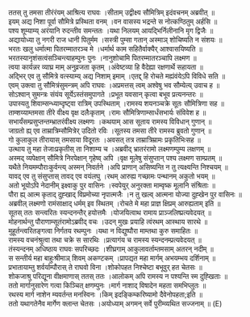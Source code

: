 

  
ततस् तु तमसा तीरंरंयम् आश्रित्य राघवः ।सीताम् उद्वीक्ष्य सौमित्रिम् इदंवचनम् अब्रवीत्  ॥   
इयम् अद्य निशा पूर्वा सौमित्रे प्रस्थिता वनम् ।वन वासस्य भद्रन्ते स नोत्कण्ठितुम् अर्हसि  ॥   
पश्य शूम्याम्य् अरंयानि रुदन्तीव समन्ततः ।यथा निलयम् आयद्भिर्निलीनानि मृग द्विजैः  ॥   
अद्यायोध्या तु नगरी राज धानी पितुर्मम ।सस्त्री पुम्सा गतान् अस्माञ् शोचिष्यति न संशयः  ॥   
भरतः खलु धर्मात्मा पितरम्मातरञ्च मे ।धर्मार्थ काम सहितैर्वाक्यैर् आश्वासयिष्यति  ॥   
भरतस्यानृशंसत्वंसञ्चिन्त्याहम्पुनः पुनः ।नानुशोचामि पितरम्मातरञ्चापि लक्ष्मण  ॥   
त्वया कार्यन्नर व्याघ्र माम् अनुव्रजता कृतम् ।अंवेष्टव्या हि वैदेह्या रक्षणार्थे सहायता  ॥   
अद्भिर् एव तु सौमित्रे वत्स्याम्य् अद्य निशाम् इमाम् ।एतद्द् हि रोचते मह्यंवंयेऽपि विविधे सति  ॥   
एवम् उक्त्वा तु सौमित्रंसुमन्त्रम् अपि राघवः ।अप्रमत्तस् त्वम् अश्वेषु भव सौम्येत्य् उवाच ह  ॥   
सोऽश्वान् सुमन्त्रः संयंय सूर्येऽस्तंसमुपागते ।प्रभूत यवसान् कृत्वा बभूव प्रत्यनन्तरः  ॥   
उपास्यतु शिवाम्सन्ध्याम्दृष्ट्वा रात्रिम् उपस्थिताम् ।रामस्य शयनञ्चक्रे सूतः सौमित्रिणा सह  ॥   
ताम्शय्याम्तमसा तीरे वीक्ष्य वृक्ष दलैःकृताम् ।रामः सौमित्रिणाम्सार्धंसभार्यः संविवेश ह  ॥   
सभार्यंसम्प्रसुप्तन्तम्भ्रातरंवीक्ष्य लक्ष्मणः ।कथयाम् आस सूताय रामस्य विविधान् गुणान्  ॥   
जाग्रतो ह्य् एव ताम्रात्रिम्सौमित्रेर् उदितो रविः ।सूतस्य तमसा तीरे रामस्य ब्रुवतो गुणान्  ॥   
गो कुलाकुल तीरायास् तमसाया विदूरतः ।अवसत् तत्र ताम्रात्रिम्रामः प्रकृतिभिःसह  ॥   
उत्थाय तु महा तेजाःप्रकृतीस् ता निशाम्य च ।अब्रवीद् भ्रातरंरामो लक्ष्मणम्पुम्य लक्षणम्  ॥   
अस्मद् व्यपेक्षान् सौमित्रे निरपेक्षान् गृहेष्व् अपि ।वृक्ष मूलेषु संसुप्तान् पश्य लक्ष्मण साम्प्रतम्  ॥   
यथैते नियमम्पौराःकुर्वन्त्य् अस्मन् निवर्तने ।अपि प्राणान् असिष्यन्ति न तु त्यक्ष्यन्ति निश्चयम्  ॥   
यावद् एव तु संसुप्तास् तावद् एव वयंलघु ।रथम् आरुह्य गच्छामः पन्थानम् अकुतो भयम्  ॥   
अतो भूयोऽपि नेदानीम् इक्ष्वाकु पुर वासिनः ।स्वपेयुर् अनुरक्ता माम्वृष्क मूलानि संश्रिताः  ॥   
पौरा ह्य् आत्म कृताद् दुह्खाद् विप्रमोच्या नृपात्मजैः ।न तु खल्व् आत्मना योज्या दुह्खेन पुर वासिनः  ॥   
अब्रवील् लक्ष्मणो रामंसाक्षाद् धर्मम् इव स्थितम् ।रोचते मे महा प्राज्ञ क्षिप्रम् आरुह्यताम् इति  ॥   
सूतस् ततः सन्त्वरितः स्यन्दनन्तैर् हयोत्तमैः ।योजयित्वाथ रामाय प्राञ्जलिष्प्रत्यवेदयत्  ॥   
मोहनार्थन्तु पौराणाम्सूतंरामोऽब्रवीद् वचः ।उदन् मुखः प्रयाहि त्वंरथम् आस्थाय सारथे  ॥   
मुहूर्तन्त्वरितङ्गत्वा निर्गतय रथम्पुनः ।यथा न विद्युष्पौरा माम्तथा कुरु समाहितः  ॥   
रामस्य वचनंश्रुत्वा तथा चक्रे स सारथिः ।प्रत्यागंय च रामस्य स्यन्दनम्प्रत्यवेदयत्  ॥   
तंस्यन्दनम् अधिष्ठाय राघवः सपरिच्छदः ।शीघ्रगाम् आकुलावर्ताम्तमसाम् अतरन् नदीम्  ॥   
स सन्तीर्य महा बाहुःश्रीमाञ् शिवम् अकण्टकम् ।प्रापद्यत महा मार्गम् अभयम्भय दर्शिनाम्  ॥   
प्रभातायाम्तु शर्वर्याम्पौरास् ते राघवो विना ।शोकोपहत निश्चेष्टा बभूवुर् हत चेतसः  ॥   
शोकजाश्रु परिद्यूना वीक्षमाणास् ततस् ततः ।आलोकम् अपि रामस्य न पश्यन्ति स्म दुह्खिताः  ॥   
ततो मार्गानुसारेण गत्वा किञ्चित् क्षणम्पुनः ।मार्ग नाशाद् विषादेन महता समभिप्लुतः  ॥   
रथस्य मार्ग नाशेन म्यवर्तन्त मनस्विनः ।किम् इदङ्किम्करिष्यामो दैवेनोपहता;इति  ॥   
ततो यथागतेनैव मार्गेण क्लान्त चेतसः ।अयोध्याम् अगमन् सर्वे पुरीम्व्यथित सज्जनाम्  ॥ (E)  

